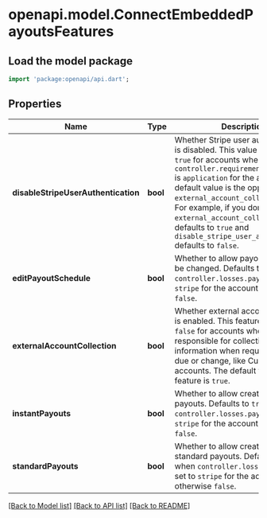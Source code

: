 # openapi.model.ConnectEmbeddedPayoutsFeatures

## Load the model package
```dart
import 'package:openapi/api.dart';
```

## Properties
Name | Type | Description | Notes
------------ | ------------- | ------------- | -------------
**disableStripeUserAuthentication** | **bool** | Whether Stripe user authentication is disabled. This value can only be `true` for accounts where `controller.requirement_collection` is `application` for the account. The default value is the opposite of the `external_account_collection` value. For example, if you don't set `external_account_collection`, it defaults to `true` and `disable_stripe_user_authentication` defaults to `false`. | 
**editPayoutSchedule** | **bool** | Whether to allow payout schedule to be changed. Defaults to `true` when `controller.losses.payments` is set to `stripe` for the account, otherwise `false`. | 
**externalAccountCollection** | **bool** | Whether external account collection is enabled. This feature can only be `false` for accounts where you’re responsible for collecting updated information when requirements are due or change, like Custom accounts. The default value for this feature is `true`. | 
**instantPayouts** | **bool** | Whether to allow creation of instant payouts. Defaults to `true` when `controller.losses.payments` is set to `stripe` for the account, otherwise `false`. | 
**standardPayouts** | **bool** | Whether to allow creation of standard payouts. Defaults to `true` when `controller.losses.payments` is set to `stripe` for the account, otherwise `false`. | 

[[Back to Model list]](../README.md#documentation-for-models) [[Back to API list]](../README.md#documentation-for-api-endpoints) [[Back to README]](../README.md)


